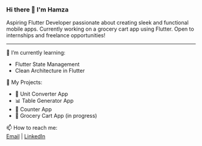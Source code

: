 ### Hi there 👋 I'm Hamza

Aspiring Flutter Developer passionate about creating sleek and functional mobile apps. Currently working on a grocery cart app using Flutter. Open to internships and freelance opportunities!

---

🌱 I’m currently learning:  
- Flutter State Management
- Clean Architecture in Flutter  

🚀 My Projects:  
- 🧮 Unit Converter App  
- 📊 Table Generator App  
- 🔢 Counter App  
- 🛒 Grocery Cart App (in progress)

📫 How to reach me:  
[Email](mailto:hamzabutthb553.hb@gmail.com) | [LinkedIn](https://linkedin.com/in/hamza-flutterdev)  

